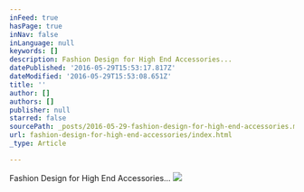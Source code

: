 ```yaml
---
inFeed: true
hasPage: true
inNav: false
inLanguage: null
keywords: []
description: Fashion Design for High End Accessories...
datePublished: '2016-05-29T15:53:17.817Z'
dateModified: '2016-05-29T15:53:08.651Z'
title: ''
author: []
authors: []
publisher: null
starred: false
sourcePath: _posts/2016-05-29-fashion-design-for-high-end-accessories.md
url: fashion-design-for-high-end-accessories/index.html
_type: Article

---
```

Fashion Design for High End Accessories...
![](https://the-grid-user-content.s3-us-west-2.amazonaws.com/190aa1d0-d275-47c6-95ea-05ced6b3dbbc.jpg)
